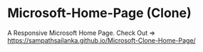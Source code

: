 # Microsoft-Home-Page (Clone)
A Responsive Microsoft Home Page.
Check Out =>    https://sampathsailanka.github.io/Microsoft-Clone-Home-Page/
